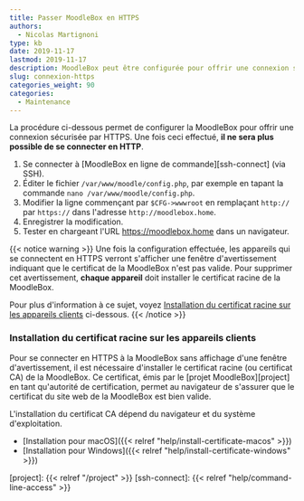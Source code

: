 ```yaml
---
title: Passer MoodleBox en HTTPS
authors:
  - Nicolas Martignoni
type: kb
date: 2019-11-17
lastmod: 2019-11-17
description: MoodleBox peut être configurée pour offrir une connexion sécurisée par HTTPS. Cette configuration nécessite une intervention manuelle par une personne techniquement compétente.
slug: connexion-https
categories_weight: 90
categories:
  - Maintenance
---
```

La procédure ci-dessous permet de configurer la MoodleBox pour offrir une connexion sécurisée par HTTPS. Une fois ceci effectué, __il ne sera plus possible de se connecter en HTTP__.

1. Se connecter à [MoodleBox en ligne de commande][ssh-connect] (via SSH).
2. Éditer le fichier `/var/www/moodle/config.php`, par exemple en tapant la commande `nano /var/www/moodle/config.php`.
3. Modifier la ligne commençant par `$CFG->wwwroot` en remplaçant `http://` par `https://` dans l'adresse `http://moodlebox.home`.
4. Enregistrer la modification.
5. Tester en chargeant l'URL https://moodlebox.home dans un navigateur.

{{< notice warning >}}
Une fois la configuration effectuée, les appareils qui se connectent en HTTPS verront s'afficher une fenêtre d'avertissement indiquant que le certificat de la MoodleBox n'est pas valide. Pour supprimer cet avertissement, __chaque appareil__ doit installer le certificat racine de la MoodleBox.

Pour plus d'information à ce sujet, voyez [Installation du certificat racine sur les appareils clients](#installation-du-certificat-racine-sur-les-appareils-clients) ci-dessous.
{{< /notice >}}

### Installation du certificat racine sur les appareils clients

Pour se connecter en HTTPS à la MoodleBox sans affichage d'une fenêtre d'avertissement, il est nécessaire d'installer le certificat racine (ou certificat CA) de la MoodleBox. Ce certificat, émis par le [projet MoodleBox][project] en tant qu'autorité de certification, permet au navigateur de s'assurer que le certificat du site web de la MoodleBox est bien valide.

L'installation du certificat CA dépend du navigateur et du système d'exploitation.

- [Installation pour macOS]({{< relref "help/install-certificate-macos" >}})
- [Installation pour Windows]({{< relref "help/install-certificate-windows" >}})

[project]: {{< relref "/project" >}}
[ssh-connect]: {{< relref "help/command-line-access" >}}
